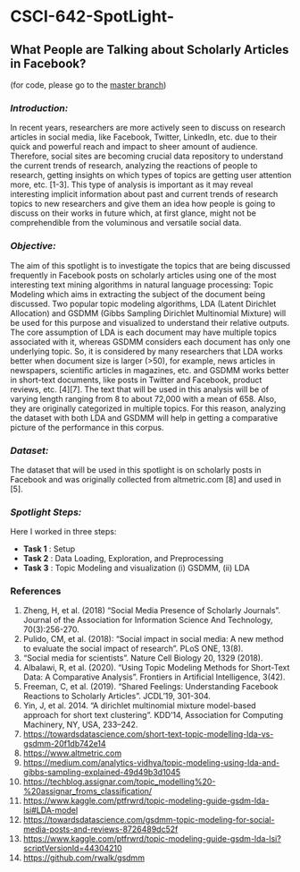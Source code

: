 # CSCI-642-SpotLight-
## What People are Talking about Scholarly Articles in Facebook? <br>
(for code, please go to the [master branch](https://github.com/JannatMokarrama07/CSCI-642-SpotLight-/tree/master))
### *Introduction:* ###
In recent years, researchers are more actively seen to discuss on research articles in social media, like Facebook, Twitter, LinkedIn, etc. due to their quick and powerful reach and impact to sheer amount of audience. Therefore, social sites are becoming crucial data repository to understand the current trends of research, analyzing the reactions of people to research, getting insights on which types of topics are getting user attention more, etc. [1-3]. This type of analysis is important as it may reveal interesting implicit information about past and current trends of research topics to new researchers and give them an idea how people is going to discuss on their works in future which, at first glance, might not be comprehendible from the voluminous and versatile social data.

### *Objective:* ###
The aim of this spotlight is to investigate the topics that are being discussed frequently in Facebook posts on scholarly articles using one of the most interesting text mining algorithms in natural language processing: Topic Modeling which aims in extracting the subject of the document being discussed. Two popular topic modeling algorithms, LDA (Latent Dirichlet Allocation) and GSDMM (Gibbs Sampling Dirichlet Multinomial Mixture) will be used for this purpose and visualized to understand their relative outputs. The core assumption of LDA is each document may have multiple topics associated with it, whereas GSDMM considers each document has only one underlying topic. So, it is considered by many researchers that LDA works better when document size is larger (>50), for example, news articles in newspapers, scientific articles in magazines, etc. and GSDMM works better in short-text documents, like posts in Twitter and Facebook, product reviews, etc. [4][7]. The text that will be used in this analysis will be of varying length ranging from 8 to about 72,000 with a mean of 658. Also, they are originally categorized in multiple topics. For this reason, analyzing the dataset with both LDA and GSDMM will help in getting a comparative picture of the performance in this corpus.

### *Dataset:* ###
The dataset that will be used in this spotlight is on scholarly posts in Facebook and was originally collected from altmetric.com [8] and used in [5].

### *Spotlight Steps:* ###
Here I worked in three steps: <br>
* __Task 1__ : Setup <br>
* __Task 2__ : Data Loading, Exploration, and Preprocessing <br>
* __Task 3__ : Topic Modeling and visualization (i) GSDMM, (ii) LDA 

### References ###
1. Zheng, H, et al. (2018) “Social Media Presence of Scholarly Journals”. Journal of the Association for Information Science And Technology, 70(3):256-270.
2. Pulido, CM, et al. (2018): “Social impact in social media: A new method to evaluate the social impact of research”. PLoS ONE, 13(8).
3. “Social media for scientists”. Nature Cell Biology 20, 1329 (2018).
4. Albalawi, R, et al. (2020). “Using Topic Modeling Methods for Short-Text Data: A Comparative Analysis”. Frontiers in Artificial Intelligence, 3(42).
5. Freeman, C, et al. (2019). “Shared Feelings: Understanding Facebook Reactions to Scholarly Articles”. JCDL’19, 301-304.
6. Yin, J, et al. 2014. “A dirichlet multinomial mixture model-based approach for short text clustering”. KDD’14, Association for Computing Machinery, NY, USA, 233–242.      
7. https://towardsdatascience.com/short-text-topic-modelling-lda-vs-gsdmm-20f1db742e14
8. https://www.altmetric.com
9. https://medium.com/analytics-vidhya/topic-modeling-using-lda-and-gibbs-sampling-explained-49d49b3d1045
10. https://techblog.assignar.com/topic_modelling%20-%20assignar_froms_classification/
11. https://www.kaggle.com/ptfrwrd/topic-modeling-guide-gsdm-lda-lsi#LDA-model
12. https://towardsdatascience.com/gsdmm-topic-modeling-for-social-media-posts-and-reviews-8726489dc52f
13. https://www.kaggle.com/ptfrwrd/topic-modeling-guide-gsdm-lda-lsi?scriptVersionId=44304210
14. https://github.com/rwalk/gsdmm
